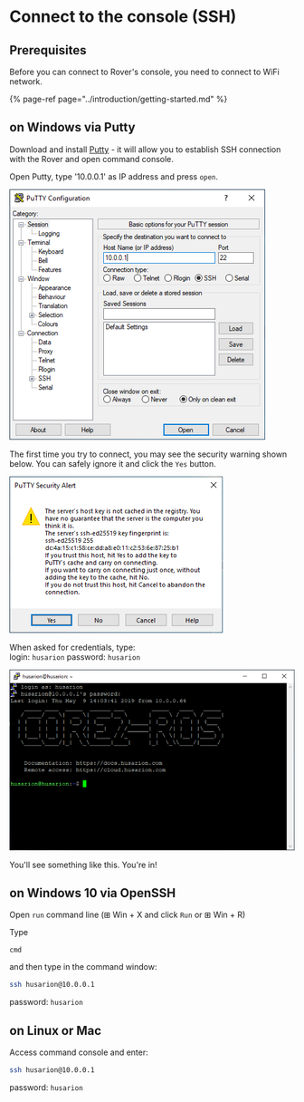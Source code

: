 # Connect to the console \(SSH\)

## Prerequisites

Before you can connect to Rover's console, you need to connect to WiFi network. 

{% page-ref page="../introduction/getting-started.md" %}

## on Windows via Putty

Download and install [Putty](https://www.putty.org/) - it will allow you to establish SSH connection with the Rover and open command console.

 Open Putty, type '10.0.0.1' as IP address and press `open`.

![](../.gitbook/assets/image%20%286%29.png)

The first time you try to connect, you may see the security warning shown below. You can safely ignore it and click the `Yes` button.

![](../.gitbook/assets/image%20%284%29.png)

When asked for credentials, type:  
login: `husarion`  password: `husarion`

![](../.gitbook/assets/image%20%287%29.png)

You'll see something like this. You're in!

## on Windows 10 via OpenSSH

Open `run` command line \(⊞ Win + X and click `Run` or ⊞ Win + R\)

Type

```text
cmd
```

and then type in the command window:

```bash
ssh husarion@10.0.0.1
```

password: `husarion`

## on Linux or Mac

Access command console and enter:

```bash
ssh husarion@10.0.0.1
```

password: `husarion`



